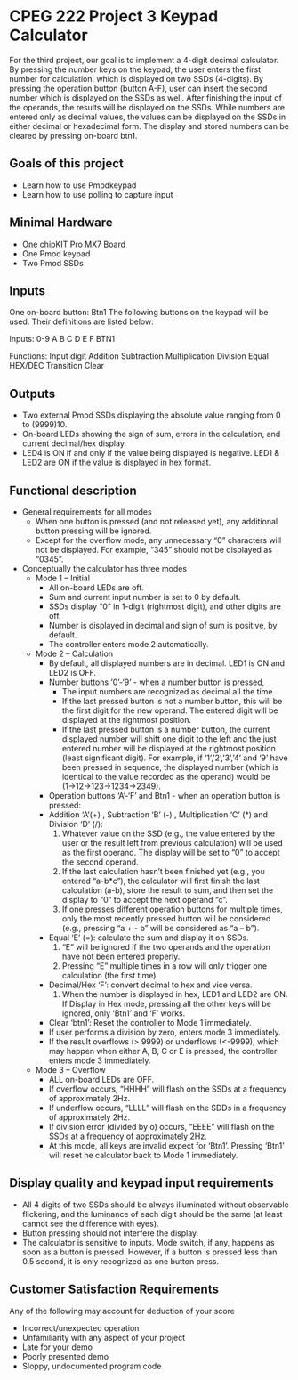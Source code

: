 # CPEG 222 Project 3 Keypad Calculator
For the third project, our goal is to implement a 4-digit decimal calculator. By pressing the number keys on the keypad, the user enters the first number for calculation, which is displayed on two SSDs (4-digits). By pressing the operation button (button A-F), user can insert the second number which is displayed on the SSDs as well. After finishing the input of the operands, the results will be displayed on the SSDs. While numbers are entered only as decimal values, the values can be displayed on the SSDs in either decimal or hexadecimal form.  The display and stored numbers can be cleared by pressing on-board btn1.
## Goals of this project
*	Learn how to use Pmodkeypad
*	Learn how to use polling to capture input 
## Minimal Hardware
* One chipKIT Pro MX7 Board
* One Pmod keypad
* Two Pmod SSDs
## Inputs
One on-board button: Btn1
The following buttons on the keypad will be used. Their definitions are listed below: 

Inputs: 0-9	A	B	C	D	E	F	BTN1

Functions: 	Input digit Addition	Subtraction	Multiplication	Division	Equal	HEX/DEC Transition	Clear

## Outputs
* Two external Pmod SSDs displaying the absolute value ranging from 0 to (9999)10. 
* On-board LEDs showing the sign of sum, errors in the calculation, and current decimal/hex display. 
* LED4 is ON if and only if the value being displayed is negative. LED1 & LED2 are ON if the value is displayed in hex format. 
## Functional description
* General requirements for all modes
    *	When one button is pressed (and not released yet), any additional button pressing will be ignored. 
    *	Except for the overflow mode, any unnecessary “0” characters will not be displayed. For example, “345” should not be displayed as “0345”. 
* Conceptually the calculator has three modes
    *	Mode 1 – Initial
        *	All on-board LEDs are off.
        *	Sum and current input number is set to 0 by default. 
        *	SSDs display “0” in 1-digit (rightmost digit), and other digits are off. 
        *	Number is displayed in decimal and sign of sum is positive, by default. 
        *	The controller enters mode 2 automatically.
    *	Mode 2 – Calculation
        *	By default, all displayed numbers are in decimal. LED1 is ON and LED2 is OFF.
        *	Number buttons ‘0’-‘9’ - when a number button is pressed,
            *	The input numbers are recognized as decimal all the time.
            *	If the last pressed button is not a number button, this will be the first digit for the new operand. The entered digit will be displayed at the rightmost position. 
            *	If the last pressed button is a number button, the current displayed number will shift one digit to the left and the just entered number will be displayed at the rightmost position (least significant digit). For example, if ‘1’,’2’,’3’,’4’ and ‘9’ have been pressed in sequence, the displayed number (which is identical to the value recorded as the operand) would be (1→12→123→1234→2349).
        *	Operation buttons ‘A’-‘F’ and Btn1 - when an operation button is pressed:
        *	Addition ‘A’(+) , Subtraction ‘B’ (-) , Multiplication ‘C’ (*) and Division ‘D’ (/): 
            1.	Whatever value on the SSD (e.g., the value entered by the user or the result left from previous calculation) will be used as the first operand. The display will be set to “0” to accept the second operand. 
            2.	If the last calculation hasn’t been finished yet (e.g., you entered “a-b*c”), the calculator will first finish the last calculation (a-b), store the result to sum, and then set the display to “0” to accept the next operand “c”. 
            3.	If one presses different operation buttons for multiple times, only the most recently pressed button will be considered (e.g., pressing “a + - b” will be considered as “a – b”). 
        *	Equal ‘E’ (=): calculate the sum and display it on SSDs.
            1.	“E” will be ignored if the two operands and the operation have not been entered properly. 
            2.	Pressing “E” multiple times in a row will only trigger one calculation (the first time).
        *	Decimal/Hex ‘F’: convert decimal to hex and vice versa.
            1.	When the number is displayed in hex, LED1 and LED2 are ON. If Display in Hex mode, pressing all the other keys will be ignored, only ‘Btn1’ and ‘F’ works.
        *	Clear ‘btn1’: Reset the controller to Mode 1 immediately. 
        *	If user performs a division by zero, enters mode 3 immediately.
        *	If the result overflows (> 9999) or underflows (<-9999), which may happen when either A, B, C or E is pressed, the controller enters mode 3 immediately.
    * Mode 3 – Overflow
        *	ALL on-board LEDs are OFF. 
        *	If overflow occurs, “HHHH” will flash on the SSDs at a frequency of approximately 2Hz. 
        *	If underflow occurs, “LLLL” will flash on the SDDs in a frequency of approximately 2Hz. 
        *	If division error (divided by o) occurs, “EEEE” will flash on the SSDs at a frequency of approximately 2Hz. 
        *	At this mode, all keys are invalid expect for ‘Btn1’. Pressing ‘Btn1’ will reset he calculator back to Mode 1 immediately.
## Display quality and keypad input requirements
*	All 4 digits of two SSDs should be always illuminated without observable flickering, and the luminance of each digit should be the same (at least cannot see the difference with eyes).
*	Button pressing should not interfere the display.
*	The calculator is sensitive to inputs. Mode switch, if any, happens as soon as a button is pressed. However, if a button is pressed less than 0.5 second, it is only recognized as one button press.

## Customer Satisfaction Requirements
Any of the following may account for deduction of your score
*	Incorrect/unexpected operation
*	Unfamiliarity with any aspect of your project
*	Late for your demo
*	Poorly presented demo
*	Sloppy, undocumented program code










